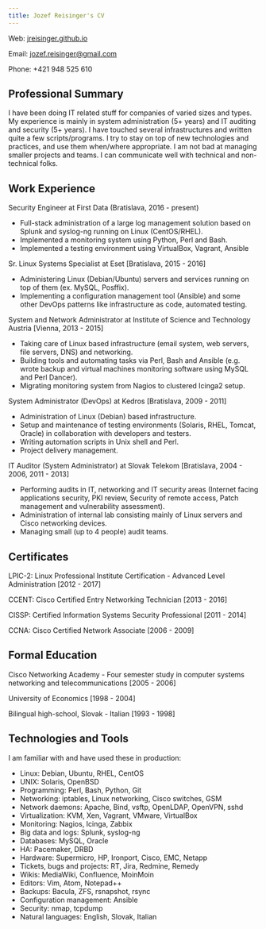 ```yaml
---
title: Jozef Reisinger's CV
---
```


Web: [jreisinger.github.io](http://jreisinger.github.io)

Email: <jozef.reisinger@gmail.com>

Phone: +421 948 525 610

Professional Summary
--------------------

I have been doing IT related stuff for companies of varied sizes and types. My experience is mainly in system administration (5+ years) and IT auditing and security (5+ years). I have touched several infrastructures and written quite a few scripts/programs. I try to stay on top of new technologies and practices, and use them when/where appropriate. I am not bad at managing smaller projects and teams. I can communicate well with technical and non-technical folks.

Work Experience
---------------

Security Engineer
at First Data (Bratislava, 2016 - present)

* Full-stack administration of a large log management solution based on Splunk
  and syslog-ng running on Linux (CentOS/RHEL).
* Implemented a monitoring system using Python, Perl and Bash.
* Implemented a testing environment using VirtualBox, Vagrant, Ansible

Sr. Linux Systems Specialist
at Eset [Bratislava, 2015 - 2016]

* Administering Linux (Debian/Ubuntu) servers and services running on top of
  them (ex.  MySQL, Posffix).
* Implementing a configuration management tool (Ansible) and some other DevOps
  patterns like infrastructure as code, automated testing.

System and Network Administrator
at Institute of Science and Technology Austria [Vienna, 2013 - 2015]

* Taking care of Linux based infrastructure (email system, web servers, file
  servers, DNS) and networking.
* Building tools and automating tasks via Perl, Bash and Ansible (e.g. wrote backup and virtual machines monitoring software using MySQL and Perl Dancer).
* Migrating monitoring system from Nagios to clustered Icinga2 setup.

System Administrator (DevOps)
at Kedros [Bratislava, 2009 - 2011]

* Administration of Linux (Debian) based infrastructure.
* Setup and maintenance of testing environments (Solaris, RHEL, Tomcat, Oracle)
  in collaboration with developers and testers.
* Writing automation scripts in Unix shell and Perl.
* Project delivery management.

IT Auditor (System Administrator)
at Slovak Telekom [Bratislava, 2004 - 2006, 2011 - 2013]

* Performing audits in IT, networking and IT security areas (Internet facing
  applications security, PKI review, Security of remote access, Patch 
  management and vulnerability assessment).
* Administration of internal lab consisting mainly of Linux servers and Cisco
  networking devices.
* Managing small (up to 4 people) audit teams.

Certificates
------------

LPIC-2: Linux Professional Institute Certification - Advanced Level
Administration [2012 - 2017]

CCENT: Cisco Certified Entry Networking Technician [2013 - 2016]

CISSP: Certified Information Systems Security Professional [2011 - 2014]

CCNA: Cisco Certified Network Associate [2006 - 2009]

Formal Education
----------------

Cisco Networking Academy - Four semester study in computer systems networking 
and telecommunications [2005 - 2006]

University of Economics [1998 - 2004]

Bilingual high-school, Slovak - Italian [1993 - 1998]

Technologies and Tools
----------------------

I am familiar with and have used these in production:

* Linux: Debian, Ubuntu, RHEL, CentOS
* UNIX: Solaris, OpenBSD
* Programming: Perl, Bash, Python, Git
* Networking: iptables, Linux networking, Cisco switches, GSM
* Network daemons: Apache, Bind, vsftp, OpenLDAP, OpenVPN, sshd
* Virtualization: KVM, Xen, Vagrant, VMware, VirtualBox
* Monitoring: Nagios, Icinga, Zabbix
* Big data and logs: Splunk, syslog-ng
* Databases: MySQL, Oracle
* HA: Pacemaker, DRBD
* Hardware: Supermicro, HP, Ironport, Cisco, EMC, Netapp
* Tickets, bugs and projects: RT, Jira, Redmine, Remedy
* Wikis: MediaWiki, Confluence, MoinMoin
* Editors: Vim, Atom, Notepad++
* Backups: Bacula, ZFS, rsnapshot, rsync
* Configuration management: Ansible
* Security: nmap, tcpdump
* Natural languages: English, Slovak, Italian
